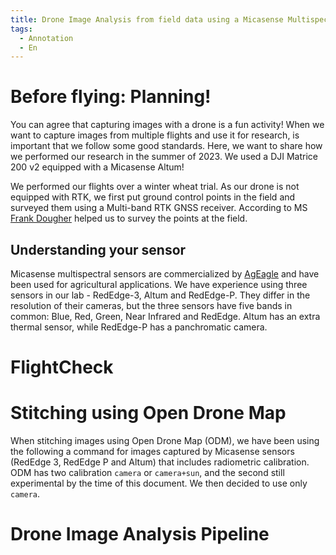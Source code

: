 ```yaml
---
title: Drone Image Analysis from field data using a Micasense Multispectral sensor
tags:
  - Annotation
  - En
---
```


# Before flying: Planning!

You can agree that capturing images with a drone is a fun activity! When we want to capture images from multiple flights and use it for research, is important that we follow some good standards. Here, we want to share how we performed our research in the summer of 2023. We used a DJI Matrice 200 v2 equipped with a Micasense Altum! 

We performed our flights over a winter wheat trial. As our drone is not equipped with RTK, we first put ground control points in the field and surveyed them using a Multi-band RTK GNSS receiver. According to MS [Frank Dougher](https://landresources.montana.edu/directory/faculty/2324972/frank-dougher) helped us to survey the points at the field.


## Understanding your sensor

Micasense multispectral sensors are commercialized by [AgEagle](https://ageagle.com/solutions/micasense-series-multispectral-cameras/) and have been used for agricultural applications. We have experience using three sensors in our lab - RedEdge-3, Altum and RedEdge-P. They differ in the resolution of their cameras, but the three sensors have five bands in common: Blue, Red, Green, Near Infrared and RedEdge. Altum has an extra thermal sensor, while RedEdge-P has a panchromatic camera.




# FlightCheck

# Stitching using Open Drone Map

When stitching images using Open Drone Map (ODM), we have been using the following a command for images captured by Micasense sensors (RedEdge 3, RedEdge P and Altum) that includes radiometric calibration. ODM has two calibration `camera` or `camera+sun`, and the second still experimental by the time of this document. We then decided to use only `camera`.

# Drone Image Analysis Pipeline

